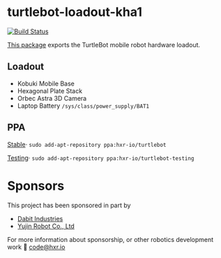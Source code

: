 # turtlebot-loadout-kha1
[![Build Status](https://travis-ci.org/TurtleBot-Mfg/turtlebot-loadout-kha1.svg?branch=master)](https://travis-ci.org/TurtleBot-Mfg/turtlebot-loadout-kha1)

[This package](https://github.com/TurtleBot-Mfg/turtlebot-loadout-kha1)
exports the TurtleBot mobile robot hardware loadout.

## Loadout
- Kobuki Mobile Base
- Hexagonal Plate Stack
- Orbec Astra 3D Camera
- Laptop Battery `/sys/class/power_supply/BAT1`

## PPA
[Stable](https://code.launchpad.net/~hxr-io/+archive/ubuntu/turtlebot)·
`sudo add-apt-repository ppa:hxr-io/turtlebot`

[Testing](https://code.launchpad.net/~hxr-io/+archive/ubuntu/turtlebot-testing)·
`sudo add-apt-repository ppa:hxr-io/turtlebot-testing`

# Sponsors
This project has been sponsored in part by
* [Dabit Industries](https://dabit.industries/)
* [Yujin Robot Co., Ltd](http://en.yujinrobotcorp.com/)

For more information about sponsorship, or other robotics development work
:email: code@hxr.io
